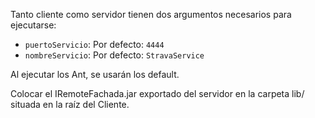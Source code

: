 Tanto cliente como servidor tienen dos argumentos necesarios para ejecutarse:
- `puertoServicio`: Por defecto: `4444`
- `nombreServicio`: Por defecto: `StravaService`

Al ejecutar los Ant, se usarán los default.

Colocar el IRemoteFachada.jar exportado del servidor en la carpeta lib/ situada en la raíz del Cliente.